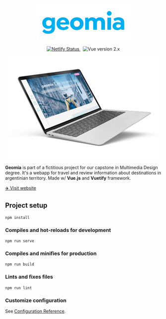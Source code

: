 <p align="center">
    <a href="https://geomia.netlify.app" target="_blank">
        <img alt="Geomia" width="300" src="doc/geomia-logo.svg">
    </a>
</p>
<p align="center">
    <a href="https://app.netlify.com/sites/geomia/deploys" target="_blank">
        <img alt="Netlify Status" src="https://api.netlify.com/api/v1/badges/d0b06c4b-16ab-4446-a912-fe60aa5316e2/deploy-status">
    </a>&nbsp;
    <img alt="Vue version 2.x" src="https://erguotou520.github.io/vue-version-badge/vue2.x.svg">
</p>
<p align="center">
    <img alt="" src="doc/mockup.png">
</p>

**Geomia** is part of a fictitious project for our capstone in Multimedia Design degree. It's a webapp for travel and review information about destinations in argentinian territory. Made w/ **Vue.js** and **Vuetify** framework.

[✈️ Visit website](https://geomia.netlify.app)

## Project setup
```
npm install
```

### Compiles and hot-reloads for development
```
npm run serve
```

### Compiles and minifies for production
```
npm run build
```

### Lints and fixes files
```
npm run lint
```

### Customize configuration
See [Configuration Reference](https://cli.vuejs.org/config/).
